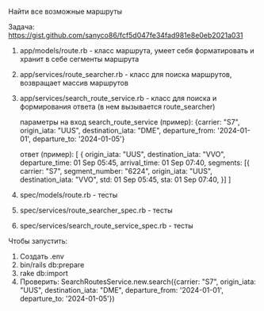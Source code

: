 Найти все возможные маршруты

Задача: https://gist.github.com/sanyco86/fcf5d047fe34fad981e8e0eb2021a031

1. app/models/route.rb - класс маршрута, умеет себя форматировать и хранит в себе сегменты маршрута
2. app/services/route_searcher.rb - класс для поиска маршрутов, возвращает массив маршрутов
3. app/services/search_route_service.rb - класс для поиска и формирования ответа (в нем вызывается route_searcher)
   
   параметры на вход search_route_service (пример):
   {carrier: "S7", origin_iata: "UUS", destination_iata: "DME", departure_from: '2024-01-01', departure_to: '2024-01-05'}

   ответ (пример):
   [
     {
      origin_iata: "UUS",
      destination_iata: "VVO",
      departure_time: 01 Sep 05:45,
      arrival_time: 01 Sep 07:40,
      segments: [{
         carrier: "S7",
         segment_number: "6224",
         origin_iata: "UUS",
         destination_iata: "VVO",
         std: 01 Sep 05:45,
         sta: 01 Sep 07:40,
     }]
   ]

5. spec/models/route.rb - тесты
6. spec/services/route_searcher_spec.rb - тесты
7. spec/services/search_route_service_spec.rb - тесты


Чтобы запустить:

1. Создать .env
2. bin/rails db:prepare
4. rake db:import
5. Проверить: SearchRoutesService.new.search({carrier: "S7", origin_iata: "UUS", destination_iata: "DME", departure_from: '2024-01-01', departure_to: '2024-01-05'})
